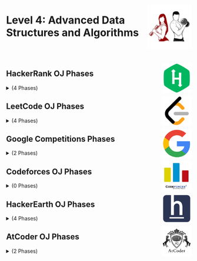 <a href="/Problem-Solving-Training/level-4/README.md"><img align="right" width="120" src="/Problem-Solving-Training/logos/level-4.png"></img></a>

# Level 4: Advanced Data Structures and Algorithms

<br><br>

<a href="/Problem-Solving-Training/level-4/README.md"><img align="right" width="80" src="/Problem-Solving-Training/logos/hackerrank.png"></img></a>

## HackerRank OJ Phases

<details>
    <summary>(4 Phases)</summary>
    <br>
<table>
    <thead>
        <tr>
<th width="30px">#</th>
<th width="380px">Phase Name</th>
<th width="380px">Phase Sections</th>
<th width="120px" colspan=2># Problems</th>
<th width="30px">Hrs</th>
        </tr>
    </thead>
    <tbody>
        <tr>
<td align="center">01</td>
<td align="center"><a href="/Problem-Solving-Training/level-4/hackerrank/data-structures-hard-problems-1.md">HackerRank OJ <br> Data Structures Hard Problems 1</a></td>
<td align="center">
Linear and Non-linear DS <br>
Strings <br>
Dynamic Programming I <br>
Dynamic Programming II <br>
Advanced <br>
</td>
<td align="center">
15 <br>
15 <br>
15 <br>
10 <br>
20 <br>
</td>
<td align="center">75</td>
<td align="center">80</td>
        </tr>
        <tr>
<td align="center">02</td>
<td align="center"><a href="/Problem-Solving-Training/level-4/hackerrank/data-structures-hard-problems-2.md">HackerRank OJ <br> Data Structures Hard Problems 2</a></td>
<td align="center">
Linear and Non-linear DS <br>
Strings <br>
Dynamic Programming I <br>
Dynamic Programming II <br>
Advanced <br>
</td>
<td align="center">
15 <br>
15 <br>
15 <br>
10 <br>
20 <br>
</td>
<td align="center">75</td>
<td align="center">80</td>
        </tr>
        <tr>
<td align="center">03</td>
<td align="center"><a href="/Problem-Solving-Training/level-4/hackerrank/algorithms-hard-problems-1.md">HackerRank OJ <br> Algorithms Hard Problems 1</a></td>
<td align="center">
Greedy <br>
Graph Theory <br>
Mathematics <br>
Number Theory <br>
Combinatorics, Geometry, Probability <br>
</td>
<td align="center">
10 <br>
20 <br>
15 <br>
15 <br>
20 <br>
</td>
<td align="center">80</td>
<td align="center">80</td>
        </tr>
        <tr>
<td align="center">04</td>
<td align="center"><a href="/Problem-Solving-Training/level-4/hackerrank/algorithms-hard-problems-2.md">HackerRank OJ <br> Algorithms Hard Problems 2</a></td>
<td align="center">
Greedy <br>
Graph Theory <br>
Mathematics <br>
Number Theory <br>
Combinatorics, Geometry, Probability <br>
</td>
<td align="center">
10 <br>
20 <br>
15 <br>
15 <br>
20 <br>
</td>
<td align="center">80</td>
<td align="center">80</td>
        </tr>
    </tbody>
</table>
</details>

<a href="/Problem-Solving-Training/level-4/README.md"><img align="right" width="80" src="/Problem-Solving-Training/logos/leetcode.png"></img></a>

## LeetCode OJ Phases

<details>
    <summary>(4 Phases)</summary>
    <br>
<table>
    <thead>
        <tr>
<th width="30px">#</th>
<th width="380px">Phase Name</th>
<th width="380px">Phase Sections</th>
<th width="120px" colspan=2># Problems</th>
<th width="30px">Hrs</th>
        </tr>
    </thead>
    <tbody>
        <tr>
<td align="center">01</td>
<td align="center"><a href="/Problem-Solving-Training/level-4/leetcode/data-structures-hard-problems.md">LeetCode OJ <br> Data Structures Hard Problems</a></td>
<td align="center">
Array <br>
Stack, Queue, Dequeue <br>
Binary Tree <br>
Heap Tree <br>
Hash Table <br>
Advanced Topics <br>
</td>
<td align="center">
10 <br>
15 <br>
5 <br>
20 <br>
5 <br>
15 <br>
</td>
<td align="center">70</td>
<td align="center">80</td>
        </tr>
        <tr>
<td align="center">02</td>
<td align="center"><a href="/Problem-Solving-Training/level-4/leetcode/algorithms-hard-problems.md">LeetCode OJ <br> Algorithms Hard Problems</a></td>
<td align="center">
Breadth First Search <br>
Depth First Search <br>
Backtracking <br>
Binary Search <br>
Greedy <br>
Bit Manipulation, Sorting <br>
</td>
<td align="center">
20 <br>
20 <br>
20 <br>
20 <br>
20 <br>
20 <br>
</td>
<td align="center">120</td>
<td align="center">80</td>
        </tr>
        <tr>
<td align="center">03</td>
<td align="center"><a href="/Problem-Solving-Training/level-4/leetcode/mathematics-strings.md">LeetCode OJ <br> Mathematics and Strings</a></td>
<td align="center">
Math I <br>
Math II <br>
Math III <br>
String I <br>
String II <br>
String III <br>
</td>
<td align="center">
15 <br>
15 <br>
10 <br>
10 <br>
10 <br>
10 <br>
</td>
<td align="center">70</td>
<td align="center">80</td>
        </tr>
        <tr>
<td align="center">04</td>
<td align="center"><a href="/Problem-Solving-Training/level-4/leetcode/dynamic-programming.md">LeetCode OJ <br> Dynamic Programming</a></td>
<td align="center">
Dynamic Programming I <br>
Dynamic Programming II <br>
Dynamic Programming III <br>
Dynamic Programming IV <br>
Dynamic Programming V <br>
Dynamic Programming VI <br>
</td>
<td align="center">
15 <br>
15 <br>
15 <br>
15 <br>
15 <br>
15 <br>
</td>
<td align="center">90</td>
<td align="center">80</td>
        </tr>
    </tbody>
</table>
</details>

<a href="/Problem-Solving-Training/level-4/README.md"><img align="right" width="80" src="/Problem-Solving-Training/logos/googlecompetitions.png"></img></a>

## Google Competitions Phases

<details>
    <summary>(2 Phases)</summary>
    <br>
<table>
    <thead>
        <tr>
<th width="30px">#</th>
<th width="380px">Phase Name</th>
<th width="380px">Phase Sections</th>
<th width="120px" colspan=2># Problems</th>
<th width="30px">Hrs</th>
        </tr>
    </thead>
    <tbody>
        <tr>
<td align="center">01</td>
<td align="center"><a href="/Problem-Solving-Training/level-4/googlecompetitions/codejam-1/README.md">Google Competitions <br> CodeJam 1</a></td>
<td align="center">
CodeJam Round 2 <br>
CodeJam Round 3 <br>
CodeJam Round World Finals <br>
</td>
<td align="center">
8 <br>
8 <br>
11 <br>
</td>
<td align="center">27</td>
<td align="center">120</td>
        </tr>
        <tr>
<td align="center">02</td>
<td align="center"><a href="/Problem-Solving-Training/level-4/googlecompetitions/codejam-2/README.md">Google Competitions <br> CodeJam 2</a></td>
<td align="center">
CodeJam Round 2 <br>
CodeJam Round 3 <br>
CodeJam Round World Finals <br>
</td>
<td align="center">
7 <br>
7 <br>
7 <br>
</td>
<td align="center">21</td>
<td align="center">120</td>
        </tr>
    </tbody>
</table>
</details>

<a href="/Problem-Solving-Training/level-4/README.md"><img align="right" width="80" src="/Problem-Solving-Training/logos/codeforces.png"></img></a>

## Codeforces OJ Phases

<details>
    <summary>(0 Phases)</summary>
    <br>
</details>

<a href="/Problem-Solving-Training/level-4/README.md"><img align="right" width="80" src="/Problem-Solving-Training/logos/hackerearth.png"></img></a>

## HackerEarth OJ Phases

<details>
    <summary>(4 Phases)</summary>
    <br>
<table>
    <thead>
        <tr>
<th width="30px">#</th>
<th width="380px">Phase Name</th>
<th width="380px">Phase Sections</th>
<th width="120px" colspan=2># Problems</th>
<th width="30px">Hrs</th>
        </tr>
    </thead>
    <tbody>
        <tr>
<td align="center">01</td>
<td align="center"><a href="/Problem-Solving-Training/level-4/hackerearth/mathematics-strings.md">HackerEarth OJ <br> Mathematics Strings</a></td>
<td align="center">
Basic Number Theory <br>
Basics of Combinatorics <br>
Inclusione-Exclusion <br>
String Searching and Z Algorithm <br>
</td>
<td align="center">
30 <br>
30 <br>
25 <br>
35 <br>
</td>
<td align="center">120</td>
<td align="center">80</td>
        </tr>
        <tr>
<td align="center">02</td>
<td align="center"><a href="/Problem-Solving-Training/level-4/hackerearth/graph.md">HackerEarth OJ <br> Graph</a></td>
<td align="center">
Depth First Search <br>
Shortest Path I <br>
Shortest Path II <br>
Spanning Tree <br>
Min Cost and Max Flow <br>
</td>
<td align="center">
40 <br>
25 <br>
20 <br>
35 <br>
30 <br>
</td>
<td align="center">150</td>
<td align="center">80</td>
        </tr>
        <tr>
<td align="center">03</td>
<td align="center"><a href="/Problem-Solving-Training/level-4/hackerearth/dynamic-programming.md">HackerEarth OJ <br> Dynamic Programming</a></td>
<td align="center">
Dynamic Programming I <br>
Dynamic Programming II <br>
Dynamic Programming 2D I <br>
Dynamic Programming 2D II <br>
DP and Bit Masking <br>
</td>
<td align="center">
25 <br>
25 <br>
25 <br>
25 <br>
10 <br>
</td>
<td align="center">110</td>
<td align="center">80</td>
        </tr>
        <tr>
<td align="center">04</td>
<td align="center"><a href="/Problem-Solving-Training/level-4/hackerearth/advanced-data-structures.md">HackerEarth OJ <br> Advanced Data Structures</a></td>
<td align="center">
Segment Tree <br>
Binary Indexed Tree I <br>
Binary Indexed Tree II <br>
Suffix Tree and Suffix Array <br>
</td>
<td align="center">
30 <br>
30 <br>
30 <br>
20 <br>
</td>
<td align="center">110</td>
<td align="center">80</td>
        </tr>
    </tbody>
</table>
</details>

<a href="/Problem-Solving-Training/level-4/README.md"><img align="right" width="80" src="/Problem-Solving-Training/logos/atcoder.png"></img></a>

## AtCoder OJ Phases

<details>
    <summary>(2 Phases)</summary>
    <br>
<table>
    <thead>
        <tr>
<th width="30px">#</th>
<th width="380px">Phase Name</th>
<th width="380px">Phase Sections</th>
<th width="120px" colspan=2># Problems</th>
<th width="30px">Hrs</th>
        </tr>
    </thead>
    <tbody>
        <tr>
<td align="center">01</td>
<td align="center"><a href="/Problem-Solving-Training/level-4/atcoder/phase-3-1.md">AtCoder OJ <br> Phase 3-1</a></td>
<td align="center">
2016-2017 Grand Contests <br>
2018-2019 Grand Contests <br>
2020-2023 Grand Contests <br>
</td>
<td align="center">
10 <br>
10 <br>
10 <br>
</td>
<td align="center">30</td>
<td align="center">120</td>
        </tr>
        <tr>
<td align="center">02</td>
<td align="center"><a href="/Problem-Solving-Training/level-4/atcoder/phase-3-2.md">AtCoder OJ <br> Phase 3-2</a></td>
<td align="center">
2016-2017 Grand Contests <br>
2018-2019 Grand Contests <br>
2020-2023 Grand Contests <br>
</td>
<td align="center">
10 <br>
10 <br>
10 <br>
</td>
<td align="center">30</td>
<td align="center">120</td>
        </tr>
    </tbody>
</table>
</details>
